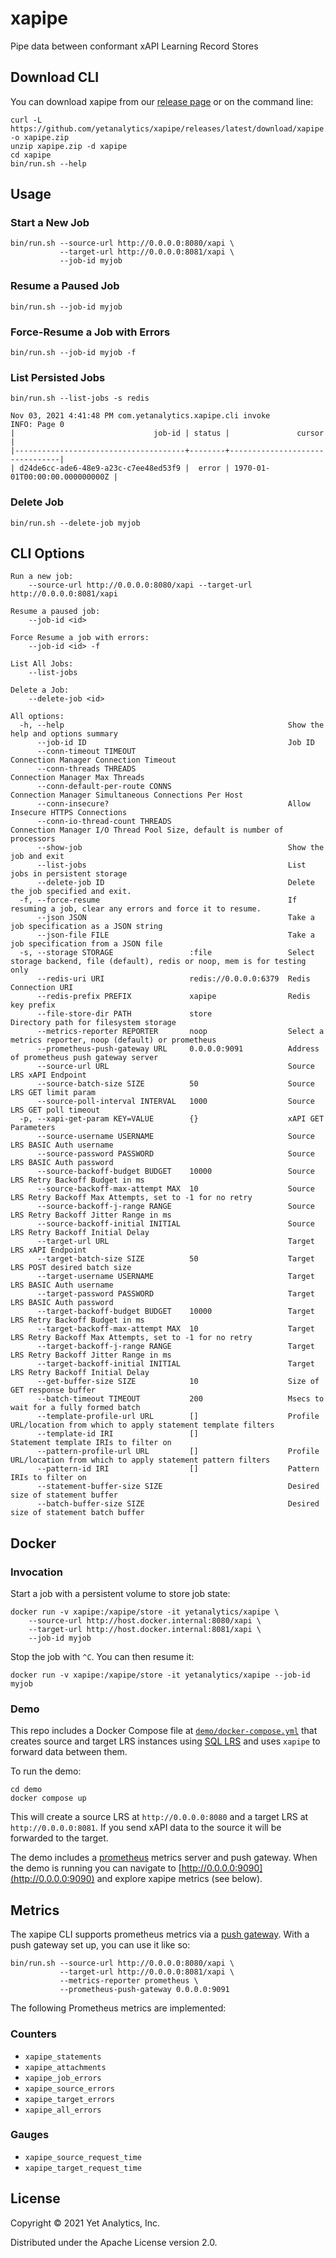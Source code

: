 # xapipe
Pipe data between conformant xAPI Learning Record Stores

## Download CLI

You can download xapipe from our [release page](https://github.com/yetanalytics/xapipe/releases/latest) or on the command line:

``` shell
curl -L https://github.com/yetanalytics/xapipe/releases/latest/download/xapipe.zip -o xapipe.zip
unzip xapipe.zip -d xapipe
cd xapipe
bin/run.sh --help
```

## Usage

### Start a New Job

``` shell
bin/run.sh --source-url http://0.0.0.0:8080/xapi \
           --target-url http://0.0.0.0:8081/xapi \
           --job-id myjob
```

### Resume a Paused Job
``` shell
bin/run.sh --job-id myjob
```

### Force-Resume a Job with Errors

``` shell
bin/run.sh --job-id myjob -f
```

### List Persisted Jobs

``` shell
bin/run.sh --list-jobs -s redis

Nov 03, 2021 4:41:48 PM com.yetanalytics.xapipe.cli invoke
INFO: Page 0
|                               job-id | status |               cursor           |
|--------------------------------------+--------+--------------------------------|
| d24de6cc-ade6-48e9-a23c-c7ee48ed53f9 |  error | 1970-01-01T00:00:00.000000000Z |
```

### Delete Job

``` shell
bin/run.sh --delete-job myjob
```

## CLI Options

```
Run a new job:
    --source-url http://0.0.0.0:8080/xapi --target-url http://0.0.0.0:8081/xapi

Resume a paused job:
    --job-id <id>

Force Resume a job with errors:
    --job-id <id> -f

List All Jobs:
    --list-jobs

Delete a Job:
    --delete-job <id>

All options:
  -h, --help                                                  Show the help and options summary
      --job-id ID                                             Job ID
      --conn-timeout TIMEOUT                                  Connection Manager Connection Timeout
      --conn-threads THREADS                                  Connection Manager Max Threads
      --conn-default-per-route CONNS                          Connection Manager Simultaneous Connections Per Host
      --conn-insecure?                                        Allow Insecure HTTPS Connections
      --conn-io-thread-count THREADS                          Connection Manager I/O Thread Pool Size, default is number of processors
      --show-job                                              Show the job and exit
      --list-jobs                                             List jobs in persistent storage
      --delete-job ID                                         Delete the job specified and exit.
  -f, --force-resume                                          If resuming a job, clear any errors and force it to resume.
      --json JSON                                             Take a job specification as a JSON string
      --json-file FILE                                        Take a job specification from a JSON file
  -s, --storage STORAGE                 :file                 Select storage backend, file (default), redis or noop, mem is for testing only
      --redis-uri URI                   redis://0.0.0.0:6379  Redis Connection URI
      --redis-prefix PREFIX             xapipe                Redis key prefix
      --file-store-dir PATH             store                 Directory path for filesystem storage
      --metrics-reporter REPORTER       noop                  Select a metrics reporter, noop (default) or prometheus
      --prometheus-push-gateway URL     0.0.0.0:9091          Address of prometheus push gateway server
      --source-url URL                                        Source LRS xAPI Endpoint
      --source-batch-size SIZE          50                    Source LRS GET limit param
      --source-poll-interval INTERVAL   1000                  Source LRS GET poll timeout
  -p, --xapi-get-param KEY=VALUE        {}                    xAPI GET Parameters
      --source-username USERNAME                              Source LRS BASIC Auth username
      --source-password PASSWORD                              Source LRS BASIC Auth password
      --source-backoff-budget BUDGET    10000                 Source LRS Retry Backoff Budget in ms
      --source-backoff-max-attempt MAX  10                    Source LRS Retry Backoff Max Attempts, set to -1 for no retry
      --source-backoff-j-range RANGE                          Source LRS Retry Backoff Jitter Range in ms
      --source-backoff-initial INITIAL                        Source LRS Retry Backoff Initial Delay
      --target-url URL                                        Target LRS xAPI Endpoint
      --target-batch-size SIZE          50                    Target LRS POST desired batch size
      --target-username USERNAME                              Target LRS BASIC Auth username
      --target-password PASSWORD                              Target LRS BASIC Auth password
      --target-backoff-budget BUDGET    10000                 Target LRS Retry Backoff Budget in ms
      --target-backoff-max-attempt MAX  10                    Target LRS Retry Backoff Max Attempts, set to -1 for no retry
      --target-backoff-j-range RANGE                          Target LRS Retry Backoff Jitter Range in ms
      --target-backoff-initial INITIAL                        Target LRS Retry Backoff Initial Delay
      --get-buffer-size SIZE            10                    Size of GET response buffer
      --batch-timeout TIMEOUT           200                   Msecs to wait for a fully formed batch
      --template-profile-url URL        []                    Profile URL/location from which to apply statement template filters
      --template-id IRI                 []                    Statement template IRIs to filter on
      --pattern-profile-url URL         []                    Profile URL/location from which to apply statement pattern filters
      --pattern-id IRI                  []                    Pattern IRIs to filter on
      --statement-buffer-size SIZE                            Desired size of statement buffer
      --batch-buffer-size SIZE                                Desired size of statement batch buffer
```

## Docker

### Invocation

Start a job with a persistent volume to store job state:

``` shell
docker run -v xapipe:/xapipe/store -it yetanalytics/xapipe \
    --source-url http://host.docker.internal:8080/xapi \
    --target-url http://host.docker.internal:8081/xapi \
    --job-id myjob
```

Stop the job with `^C`. You can then resume it:

``` shell
docker run -v xapipe:/xapipe/store -it yetanalytics/xapipe --job-id myjob
```

### Demo

This repo includes a Docker Compose file at [`demo/docker-compose.yml`](demo/docker-compose.yml) that creates source and target LRS instances using [SQL LRS](https://github.com/yetanalytics/lrsql) and uses `xapipe` to forward data between them.

To run the demo:

``` shell
cd demo
docker compose up
```

This will create a source LRS at `http://0.0.0.0:8080` and a target LRS at `http://0.0.0.0:8081`. If you send xAPI data to the source it will be forwarded to the target.

The demo includes a [prometheus](https://prometheus.io/) metrics server and push gateway. When the demo is running you can navigate to [http://0.0.0.0:9090](http://0.0.0.0:9090) and explore xapipe metrics (see below).

## Metrics

The xapipe CLI supports prometheus metrics via a [push gateway](https://github.com/prometheus/pushgateway). With a push gateway set up, you can use it like so:

``` shell
bin/run.sh --source-url http://0.0.0.0:8080/xapi \
           --target-url http://0.0.0.0:8081/xapi \
           --metrics-reporter prometheus \
           --prometheus-push-gateway 0.0.0.0:9091
```

The following Prometheus metrics are implemented:

### Counters

* `xapipe_statements`
* `xapipe_attachments`
* `xapipe_job_errors`
* `xapipe_source_errors`
* `xapipe_target_errors`
* `xapipe_all_errors`

### Gauges

* `xapipe_source_request_time`
* `xapipe_target_request_time`

## License

Copyright © 2021 Yet Analytics, Inc.

Distributed under the Apache License version 2.0.
